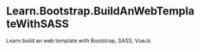 # Learn.Bootstrap.BuildAnWebTemplateWithSASS
Learn build an web template with Bootstrap, SASS, VueJs
